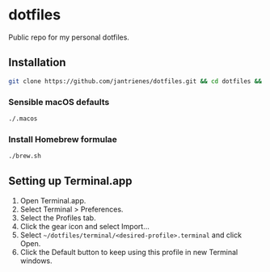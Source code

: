 # dotfiles

Public repo for my personal dotfiles.

## Installation

```sh
git clone https://github.com/jantrienes/dotfiles.git && cd dotfiles && source bootstrap.sh
```

### Sensible macOS defaults

```bash
./.macos
```

### Install Homebrew formulae

```bash
./brew.sh
```

## Setting up Terminal.app

1. Open Terminal.app.
1. Select Terminal > Preferences.
1. Select the Profiles tab.
1. Click the gear icon and select Import...
1. Select `~/dotfiles/terminal/<desired-profile>.terminal` and click Open.
1. Click the Default button to keep using this profile in new Terminal windows.

